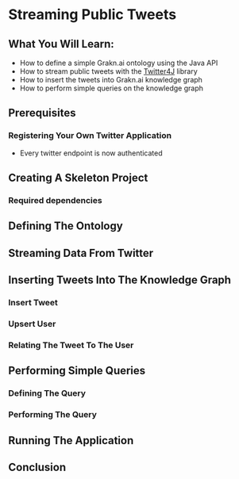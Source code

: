 # Streaming Public Tweets
## What You Will Learn:
- How to define a simple Grakn.ai ontology using the Java API
- How to stream public tweets with the [Twitter4J](http://twitter4j.org/ "Twitter4J") library
- How to insert the tweets into Grakn.ai knowledge graph
- How to perform simple queries on the knowledge graph

## Prerequisites
### Registering Your Own Twitter Application
- Every twitter endpoint is now authenticated

## Creating A Skeleton Project
### Required dependencies

## Defining The Ontology
## Streaming Data From Twitter
## Inserting Tweets Into The Knowledge Graph
### Insert Tweet
### Upsert User
### Relating The Tweet To The User
## Performing Simple Queries
### Defining The Query
### Performing The Query
## Running The Application
## Conclusion
